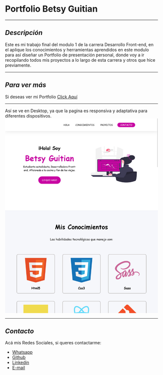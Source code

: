 # Portfolio Betsy Guitian
***
## _Descripción_
Este es mi trabajo final del modulo 1 de la carrera Desarrollo Front-end, en el aplique los conocimientos y herramientas aprendidos en este modulo para así
diseñar un Portfolio de presentación personal, donde voy a ir recopilando todos mis proyectos a lo largo de esta carrera y otros que hice previamente.
***
## _Para ver más_
Si deseas ver mi Portfolio
<a href="https://betsynohe.github.io/Portfolio/" target="_blank">Click Aquí</a>
***
Así se ve en Desktop, ya que la pagina es responsiva y adaptativa para diferentes dispositivos.
<img src="./img/Captura-portfolio_1.jpg" alt="Portfolio">
***
## _Contacto_
Acá mis Redes Sociales, si queres contactarme:
* <a href="http://wa.me/541134277653">Whatsapp</a>
* <a href="http://github.com/betsynohe">Github</a>
* <a href="http://www.linkedin.com/in/betsy-guitian-b36b06242/">Linkedin</a>
* <a href="mailto:betsyguitian@gmail.com">E-mail</a>

